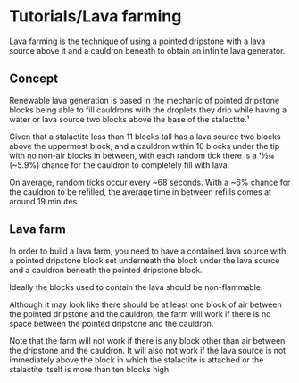 # Tutorials/Lava farming
Lava farming is the technique of using a pointed dripstone with a lava source above it and a cauldron beneath to obtain an infinite lava generator.

## Concept
Renewable lava generation is based in the mechanic of pointed dripstone blocks being able to fill cauldrons with the droplets they drip while having a water or lava source two blocks above the base of the stalactite.¹

Given that a stalactite less than 11 blocks tall has a lava source two blocks above the uppermost block, and a cauldron within 10 blocks under the tip with no non-air blocks in between, with each random tick there is a 15⁄256 (~5.9%) chance for the cauldron to completely fill with lava.

On average, random ticks occur every ~68 seconds. With a ~6% chance for the cauldron to be refilled, the average time in between refills comes at around 19 minutes.


## Lava farm
In order to build a lava farm, you need to have a contained lava source with a pointed dripstone block set underneath the block under the lava source and a cauldron beneath the pointed dripstone block.

Ideally the blocks used to contain the lava should be non-flammable.

Although it may look like there should be at least one block of air between the pointed dripstone and the cauldron, the farm will work if there is no space between the pointed dripstone and the cauldron.

Note that the farm will not work if there is any block other than air between the dripstone and the cauldron. It will also not work if the lava source is not immediately above the block in which the stalactite is attached or the stalactite itself is more than ten blocks high.

